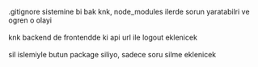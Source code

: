 .gitignore sistemine bi bak knk, node_modules ilerde sorun yaratabilri ve ogren o olayi<br/><br/>
knk backend de frontendde ki api url ile logout eklenicek<br/>
<br/>
sil islemiyle butun package siliyo, sadece soru silme eklenicek<br/>